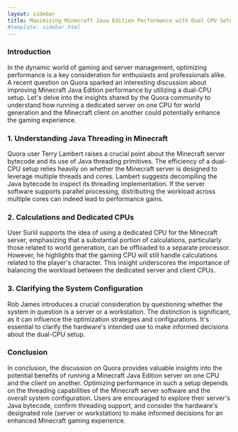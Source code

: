 ```yaml
---
layout: sidebar
title: Maximizing Minecraft Java Edition Performance with Dual CPU Setup
#template: sidebar.html
---
```


### Introduction
In the dynamic world of gaming and server management, optimizing performance is a key consideration for enthusiasts and professionals alike. A recent question on Quora sparked an interesting discussion about improving Minecraft Java Edition performance by utilizing a dual-CPU setup. Let's delve into the insights shared by the Quora community to understand how running a dedicated server on one CPU for world generation and the Minecraft client on another could potentially enhance the gaming experience.

### 1. Understanding Java Threading in Minecraft
Quora user Terry Lambert raises a crucial point about the Minecraft server bytecode and its use of Java threading primitives. The efficiency of a dual-CPU setup relies heavily on whether the Minecraft server is designed to leverage multiple threads and cores. Lambert suggests decompiling the Java bytecode to inspect its threading implementation. If the server software supports parallel processing, distributing the workload across multiple cores can indeed lead to performance gains.

### 2. Calculations and Dedicated CPUs
User Suriil supports the idea of using a dedicated CPU for the Minecraft server, emphasizing that a substantial portion of calculations, particularly those related to world generation, can be offloaded to a separate processor. However, he highlights that the gaming CPU will still handle calculations related to the player's character. This insight underscores the importance of balancing the workload between the dedicated server and client CPUs.

### 3. Clarifying the System Configuration
Rob James introduces a crucial consideration by questioning whether the system in question is a server or a workstation. The distinction is significant, as it can influence the optimization strategies and configurations. It's essential to clarify the hardware's intended use to make informed decisions about the dual-CPU setup.

### Conclusion
In conclusion, the discussion on Quora provides valuable insights into the potential benefits of running a Minecraft Java Edition server on one CPU and the client on another. Optimizing performance in such a setup depends on the threading capabilities of the Minecraft server software and the overall system configuration. Users are encouraged to explore their server's Java bytecode, confirm threading support, and consider the hardware's designated role (server or workstation) to make informed decisions for an enhanced Minecraft gaming experience.